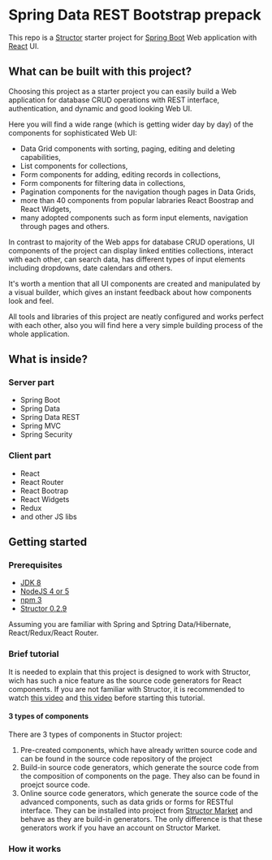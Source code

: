 # Spring Data REST Bootstrap prepack

This repo is a [Structor](https://github.com/ipselon/structor) starter project for [Spring Boot](http://projects.spring.io/spring-boot/) Web application with [React](https://facebook.github.io/react/) UI. 

## What can be built with this project?

Choosing this project as a starter project you can easily build a Web application for database CRUD operations with REST interface, authentication, and dynamic and good looking Web UI. 

Here you will find a wide range (which is getting wider day by day) of the components for sophisticated Web UI:
  * Data Grid components with sorting, paging, editing and deleting capabilities,
  * List components for collections,
  * Form components for adding, editing records in collections,
  * Form components for filtering data in collections,
  * Pagination components for the navigation though pages in Data Grids,
  * more than 40 components from popular labraries React Boostrap and React Widgets,
  * many adopted components such as form input elements, navigation through pages and others.

In contrast to majority of the Web apps for database CRUD operations, UI components of the project can display linked entities collections, interact with each other, can search data, has different types of input elements including dropdowns, date calendars and others.

It's worth a mention that all UI components are created and manipulated by a visual builder, which gives an instant feedback about how components look and feel.

All tools and libraries of this project are neatly configured and works perfect with each other, also you will find here a very simple building process of the whole application.


## What is inside?

### Server part

* Spring Boot
* Spring Data
* Spring Data REST
* Spring MVC
* Spring Security

### Client part

* React
* React Router
* React Bootrap
* React Widgets
* Redux
* and other JS libs

## Getting started

### Prerequisites

* <a href="http://www.oracle.com/technetwork/java/javase/downloads/jdk8-downloads-2133151.html" target="_blank">JDK 8</a>
* <a href="https://nodejs.org/en/" target="_blank">NodeJS 4 or 5</a>
* <a href="https://docs.npmjs.com/getting-started/installing-node" target="_blank">npm 3</a>
* <a href="https://www.npmjs.com/package/structor" target="_blank">Structor 0.2.9</a>

Assuming you are familiar with Spring and Sptring Data/Hibernate, React/Redux/React Router.

### Brief tutorial

It is needed to explain that this project is designed to work with Structor, wich has such a nice feature as the source code generators for React components. If you are not familiar with Structor, it is recommended to watch <a href="https://www.youtube.com/watch?v=AY65e6Ry_rY" target="_blank">this video</a> and <a href="https://www.youtube.com/watch?v=JLz8B0XJPyk" target="_blank">this video</a> before starting this tutorial.

#### 3 types of components

There are 3 types of components in Stuctor project:

1. Pre-created components, which have already written source code and can be found in the source code repository of the project
2. Build-in source code generators, which generate the source code from the composition of components on the page. They also can be found in proejct source code.
3. Online source code generators, which generate the source code of the advanced components, such as data grids or forms for RESTful interface. They can be installed into project from [Structor Market](https://helmetrex.com) and behave as they are build-in generators. The only difference is that these generators work if you have an account on Structor Market.




### How it works

